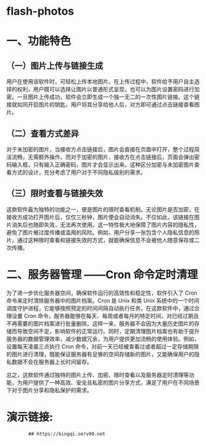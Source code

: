 # flash-photos

# 一、功能特色

## ​（一）图片上传与链接生成​

用户在使用该软件时，可轻松上传本地图片。在上传过程中，软件给予用户自主选择的权利，用户既可以选择让图片以普通形式呈现，也可以为图片设置密码进行加密。一旦图片上传成功，软件会立即生成一个独一无二的一次性图片链接。这个链接就如同开启图片的钥匙，用户将其分享给他人后，对方即可通过点击链接查看图片。​

## （二）查看方式差异
​
对于未加密的图片，当接收方点击链接后，图片会直接在页面中打开，整个过程简洁流畅，无需额外操作。而对于加密的图片，接收方在点击链接后，页面会弹出密码输入框，只有输入正确密码，图片才会显示出来。这种区分加密与未加密图片查看方式的设计，充分考虑了用户对于不同隐私级别的需求。
​
## （三）限时查看与链接失效​

这款软件最为独特的功能之一，便是图片的限时查看机制。无论图片是否加密，在接收方成功打开图片后，仅仅三秒钟，图片便会自动消失。不仅如此，该链接在图片消失后也随即失效，无法再次使用。这一特性极大地保障了图片内容的隐私性，避免了图片被过度传播或滥用的风险。例如，用户分享一张包含个人隐私信息的照片，通过这种限时查看和链接失效的方式，就能确保信息不会被他人随意保存或二次传播。
​
# 二、服务器管理 ——Cron 命令定时清理​

为了进一步优化服务器空间，确保软件运行的高效性和稳定性，软件引入了 Cron 命令来定时清除服务器中的图片档案。Cron 是 Unix 和类 Unix 系统中的一个时间调度守护进程，它能够按照预定的时间间隔自动执行任务。在这款软件中，通过合理设置 Cron 命令，服务器能够在每天、每周或者每月的特定时间，对已经过期且不再需要的图片档案进行批量删除。​
这样一来，服务器不会因为大量历史图片的存储而导致空间不足，影响软件的正常运行。同时，定期清理图片档案也有助于提升服务器的数据管理效率，减少数据冗余，为用户提供更加流畅的使用体验。例如，设置每天凌晨三点执行 Cron 命令，对前一天已经被查看过或者超过一定存储期限的图片进行清理，既能保证服务器有足够的空间存储新的图片，又能确保用户的隐私数据不会在服务器上长时间留存。​

总之，这款软件通过独特的图片上传、加密、限时查看以及服务器定时清理等功能，为用户提供了一种高效、安全且私密的图片分享方式，满足了用户在不同场景下对于图片分享和隐私保护的需求。

# 演示链接:
            ## https://kingqi.serv00.net
